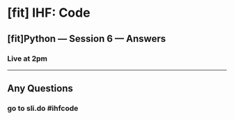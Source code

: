 # [fit] IHF: Code
## [fit]Python — Session 6 — Answers
### Live at 2pm

---

## Any Questions

### go to sli.do #ihfcode
